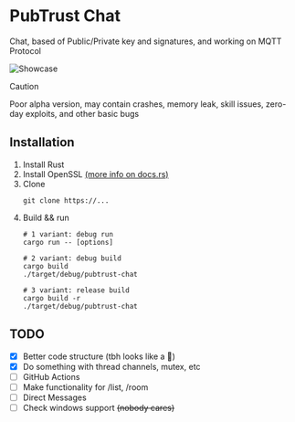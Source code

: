 # PubTrust Chat

Chat, based of Public/Private key and signatures, and working on MQTT Protocol

![Showcase](docs/showcase.gif)

> [!CAUTION]
>
> Poor alpha version, may contain crashes, memory leak, skill issues, zero-day exploits, and other basic bugs

## Installation

1. Install Rust
2. Install OpenSSL [(more info on docs.rs)](https://docs.rs/openssl/latest/openssl/#automatic)
3. Clone
   ```shell
   git clone https://...
   ```
4. Build && run
   ```shell
   # 1 variant: debug run
   cargo run -- [options]
   
   # 2 variant: debug build
   cargo build
   ./target/debug/pubtrust-chat
   
   # 3 variant: release build
   cargo build -r
   ./target/debug/pubtrust-chat
   ```

## TODO

- [X] Better code structure (tbh looks like a 💩)
- [X] Do something with thread channels, mutex, etc
- [ ] GitHub Actions
- [ ] Make functionality for /list, /room 
- [ ] Direct Messages
- [ ] Check windows support ~~(nobody cares)~~